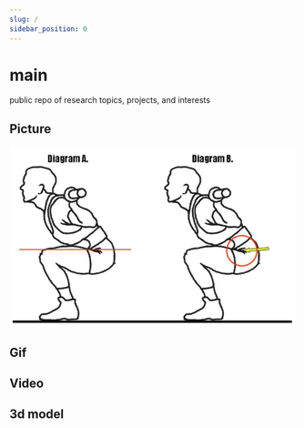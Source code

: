 ```yaml
---
slug: /
sidebar_position: 0
---
```


# main

public repo of research topics, projects, and interests


## Picture

![Example banner](./assets/usapl.png)

## Gif


## Video


## 3d model